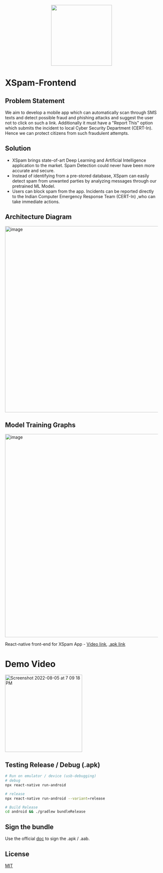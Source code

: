 

<p align="center">
<img width="200" src="https://user-images.githubusercontent.com/62889318/183087391-bc222967-288d-4e03-a63a-aa9a9ed993d7.png">

# XSpam-Frontend
</p>

## Problem Statement
We aim to develop a mobile app which can automatically scan through SMS texts and detect possible fraud and phishing attacks and suggest the user not to click on such a link. 
Additionally it must have a "Report This" option which submits the incident to local Cyber Security Department (CERT-In). Hence we can protect citizens from such fraudulent attempts.

## Solution
 - XSpam brings state-of-art Deep Learning and Artificial Intelligence application to the market. Spam Detection could never have been more accurate and secure.
 - Instead of identifying from a pre-stored database, XSpam can easily detect spam from unwanted parties by analyzing messages through our pretrained ML Model.
 - Users can block spam from the app. Incidents can be reported directly to the Indian Computer Emergency Response Team (CERT-In) ,who can take immediate actions.


## Architecture Diagram

<img width="612" alt="image" src="https://user-images.githubusercontent.com/62889318/183088117-036d962f-a2a0-4571-850a-5e5878399410.png">


## Model Training Graphs

<img width="668" alt="image" src="https://user-images.githubusercontent.com/62889318/183088245-2ca70982-fa46-4405-a0f1-38f62fbcb9c4.png">




React-native front-end for XSpam App - 
[Video link](https://drive.google.com/file/d/1FPoRCECrZcSqU0Shb-bBs8sFwb-31hp5/view?usp=sharing),
[.apk link](https://github.com/harshjadon9/XSpam-Frontend/blob/main/android/app/release/XSpam.apk)

# Demo Video 

<a href="https://www.youtube.com/watch?v=Xu2gmxSVKfA">
<img width="254" alt="Screenshot 2022-08-05 at 7 09 18 PM" src="https://user-images.githubusercontent.com/62889318/183089274-2839a4dc-24dd-4409-b0b4-951fe5f05ef4.png">
</a>



## Testing Release / Debug (.apk)

```bash
# Run on emulator / device (usb-debugging)
# debug
npx react-native run-android

# release
npx react-native run-android --variant=release

# Build Release
cd android && ./gradlew bundleRelease
```
## Sign the bundle

Use the official [doc](https://reactnative.dev/docs/signed-apk-android) to sign the .apk / .aab.


## License
[MIT](https://choosealicense.com/licenses/mit/)

